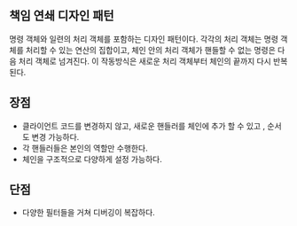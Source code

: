 ## 책임 연쇄 디자인 패턴 
명령 객체와 일련의 처리 객체를 포함하는 디자인 패턴이다. 
각각의 처리 객체는 명령 객체를 처리할 수 있는 연산의 집합이고,
체인 안의 처리 객체가 핸들할 수 없는 명령은 다음 처리 객체로 넘겨진다. 이 작동방식은 새로운 처리 객체부터 체인의 끝까지 다시 반복된다.


## 장점
- 클라이언트 코드를 변경하지 않고, 새로운 핸들러를 체인에 추가 할 수 있고 , 순서도 변경 가능하다.
- 각 핸들러들은 본인의 역할만 수행한다.
- 체인을 구조적으로 다양하게 설정 가능하다.

## 단점
- 다양한 필터들을 거쳐 디버깅이 복잡하다.